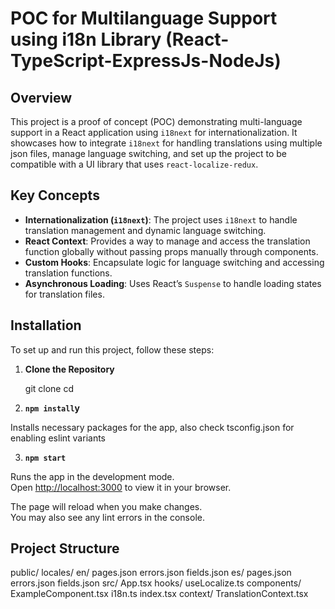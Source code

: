 # POC for Multilanguage Support using i18n Library (React-TypeScript-ExpressJs-NodeJs)

## Overview

This project is a proof of concept (POC) demonstrating multi-language support in a React application using `i18next` for internationalization. It showcases how to integrate `i18next` for handling translations using multiple json files, manage language switching, and set up the project to be compatible with a UI library that uses `react-localize-redux`. 


## Key Concepts

- **Internationalization (`i18next`)**: The project uses `i18next` to handle translation management and dynamic language switching.
- **React Context**: Provides a way to manage and access the translation function globally without passing props manually through components.
- **Custom Hooks**: Encapsulate logic for language switching and accessing translation functions.
- **Asynchronous Loading**: Uses React’s `Suspense` to handle loading states for translation files.

## Installation

To set up and run this project, follow these steps:

1. **Clone the Repository**

   git clone <repository-url>
   cd <repository-directory>

2. **`npm install`y**

Installs necessary packages for the app, also check tsconfig.json for enabling eslint variants 

3. **`npm start`**

Runs the app in the development mode.\
Open [http://localhost:3000](http://localhost:3000) to view it in your browser.

The page will reload when you make changes.\
You may also see any lint errors in the console.

## Project Structure
public/
  locales/
    en/
      pages.json
      errors.json
      fields.json
    es/
      pages.json
      errors.json
      fields.json
src/
  App.tsx
  hooks/
    useLocalize.ts
  components/
    ExampleComponent.tsx
  i18n.ts
  index.tsx
  context/
    TranslationContext.tsx

